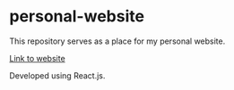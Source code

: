 # personal-website
This repository serves as a place for my personal website.

[Link to website](https://balos2eb.github.io/personal-website/)

Developed using React.js.
